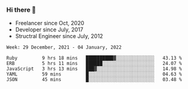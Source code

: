 ### Hi there 👋

- Freelancer since Oct, 2020
- Developer since July, 2017
- Structral Engineer since July, 2012

<!--START_SECTION:waka-->
```text
Week: 29 December, 2021 - 04 January, 2022

Ruby         9 hrs 18 mins   ██████████▓░░░░░░░░░░░░░░   43.13 % 
ERB          5 hrs 11 mins   ██████░░░░░░░░░░░░░░░░░░░   24.07 % 
JavaScript   3 hrs 13 mins   ███▓░░░░░░░░░░░░░░░░░░░░░   14.98 % 
YAML         59 mins         █░░░░░░░░░░░░░░░░░░░░░░░░   04.63 % 
JSON         45 mins         █░░░░░░░░░░░░░░░░░░░░░░░░   03.48 % 
```
<!--END_SECTION:waka-->

